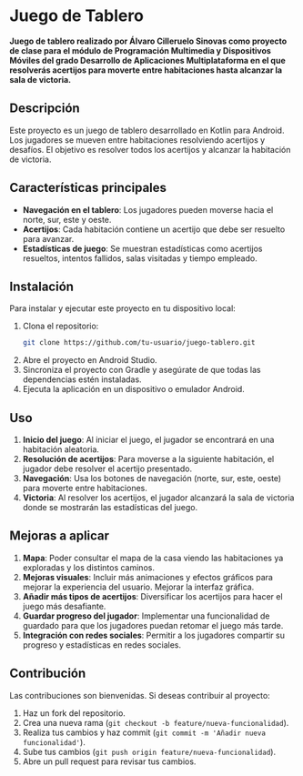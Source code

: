 # Juego de Tablero

**Juego de tablero realizado por Álvaro Cilleruelo Sinovas como proyecto de clase para el módulo de Programación Multimedia y Dispositivos Móviles del grado Desarrollo de Aplicaciones Multiplataforma en el que resolverás acertijos para moverte entre habitaciones hasta alcanzar la sala de victoria.**

## Descripción

Este proyecto es un juego de tablero desarrollado en Kotlin para Android. Los jugadores se mueven entre habitaciones resolviendo acertijos y desafíos. El objetivo es resolver todos los acertijos y alcanzar la habitación de victoria.

## Características principales

- **Navegación en el tablero**: Los jugadores pueden moverse hacia el norte, sur, este y oeste.
- **Acertijos**: Cada habitación contiene un acertijo que debe ser resuelto para avanzar.
- **Estadísticas de juego**: Se muestran estadísticas como acertijos resueltos, intentos fallidos, salas visitadas y tiempo empleado.

## Instalación

Para instalar y ejecutar este proyecto en tu dispositivo local:
1. Clona el repositorio:
    ```bash
    git clone https://github.com/tu-usuario/juego-tablero.git
    ```
2. Abre el proyecto en Android Studio.
3. Sincroniza el proyecto con Gradle y asegúrate de que todas las dependencias estén instaladas.
4. Ejecuta la aplicación en un dispositivo o emulador Android.

## Uso

1. **Inicio del juego**: Al iniciar el juego, el jugador se encontrará en una habitación aleatoria.
2. **Resolución de acertijos**: Para moverse a la siguiente habitación, el jugador debe resolver el acertijo presentado.
3. **Navegación**: Usa los botones de navegación (norte, sur, este, oeste) para moverte entre habitaciones.
4. **Victoria**: Al resolver los acertijos, el jugador alcanzará la sala de victoria donde se mostrarán las estadísticas del juego.

## Mejoras a aplicar

1. **Mapa**: Poder consultar el mapa de la casa viendo las habitaciones ya exploradas y los distintos caminos.
2. **Mejoras visuales**: Incluir más animaciones y efectos gráficos para mejorar la experiencia del usuario. Mejorar la interfaz gráfica.
3. **Añadir más tipos de acertijos**: Diversificar los acertijos para hacer el juego más desafiante.
4. **Guardar progreso del jugador**: Implementar una funcionalidad de guardado para que los jugadores puedan retomar el juego más tarde.
5. **Integración con redes sociales**: Permitir a los jugadores compartir su progreso y estadísticas en redes sociales.

## Contribución

Las contribuciones son bienvenidas. Si deseas contribuir al proyecto:
1. Haz un fork del repositorio.
2. Crea una nueva rama (`git checkout -b feature/nueva-funcionalidad`).
3. Realiza tus cambios y haz commit (`git commit -m 'Añadir nueva funcionalidad'`).
4. Sube tus cambios (`git push origin feature/nueva-funcionalidad`).
5. Abre un pull request para revisar tus cambios.
